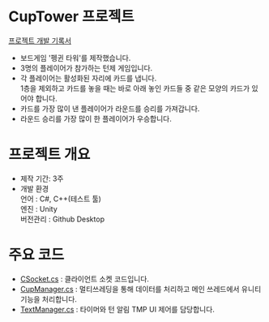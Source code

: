 # CupTower 프로젝트
[프로젝트 개발 기록서](https://drive.google.com/file/d/1L8gsk_rO1SqeiQrtgzJS18Z3tA8TThwx/view?usp=drive_link)
- 보드게임 '펭귄 타워'를 제작했습니다.
- 3명의 플레이어가 참가하는 턴제 게임입니다.
- 각 플레이어는 활성화된 자리에 카드를 냅니다.  
1층을 제외하고 카드를 놓을 때는 바로 아래 놓인 카드들 중 같은 모양의 카드가 있어야 합니다.
- 카드를 가장 많이 낸 플레이어가 라운드를 승리를 가져갑니다.
- 라운드 승리를 가장 많이 한 플레이어가 우승합니다.

# 프로젝트 개요
- 제작 기간: 3주
- 개발 환경  
  언어 : C#, C++(테스트 툴)  
  엔진 : Unity  
  버전관리 : Github Desktop  

# 주요 코드
- [CSocket.cs](https://github.com/manmarru/CupTower/blob/main/Assets/Script/CSocket.cs) : 클라이언트 소켓 코드입니다.  
- [CupManager.cs](https://github.com/manmarru/CupTower/blob/main/Assets/Script/CupManager.cs) : 멀티쓰레딩을 통해 데이터를 처리하고 메인 쓰레드에서 유니티 기능을 처리합니다.  
- [TextManager.cs](https://github.com/manmarru/CupTower/blob/main/Assets/Script/TextManager.cs) : 타이머와 턴 알림 TMP UI 제어를 담당합니다.
